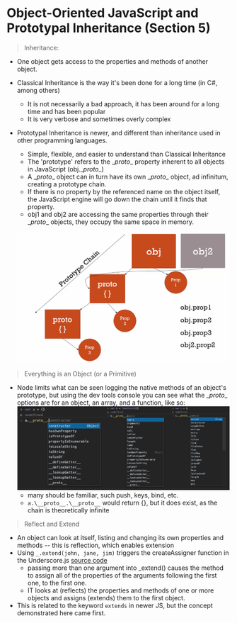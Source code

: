 # Object-Oriented JavaScript and Prototypal Inheritance (Section 5)

> Inheritance:
  - One object gets access to the properties and methods of another object.
  - Classical Inheritance is the way it's been done for a long time (in C#, among others)
    * It is not necessarily a bad approach, it has been around for a long time and has been popular
    * It is very verbose and sometimes overly complex
  - Prototypal Inheritance is newer, and different than inheritance used in other programming languages.
    * Simple, flexible, and easier to understand than Classical Inheritance
    * The 'prototype' refers to the \__proto__ property inherent to all objects in JavaScript (obj.\__proto__)
    * A \__proto__ object can in turn have its own \__proto__ object, ad infinitum, creating a prototype chain.
    * If there is no property by the referenced name on the object itself, the JavaScript engine will go down the chain until it finds that property.
    * obj1 and obj2 are accessing the same properties through their \__proto__ objects, they occupy the same space in memory. 

    ![Object and Prototype](../assets/objPrototype.png)

> Everything is an Object (or a Primitive)
  - Node limits what can be seen logging the native methods of an object's prototype, but using the dev tools console you can see what the \__proto__ options are for an object, an array, and a function, like so:
  ![protoMethods](../assets/protoMethods.png)
    * many should be familiar, such push, keys, bind, etc.
    * `a.\__proto__.\__proto__` would return {}, but it does exist, as the chain is theoretically infinite

> Reflect and Extend
  - An object can look at itself, listing and changing its own properties and methods -- this is reflection, which enables extension
  - Using `_.extend(john, jane, jim)` triggers the createAssigner function in the Underscore.js [source code](https://underscorejs.org/docs/underscore.html#section-106)
    * passing more than one argument into _extend() causes the method to assign all of the properties of the arguments following the first one, to the first one.
    * IT looks at (reflects) the properties and methods of one or more objects and assigns (extends) them to the first object.
  - This is related to the keyword `extends` in newer JS, but the concept demonstrated here came first. 
